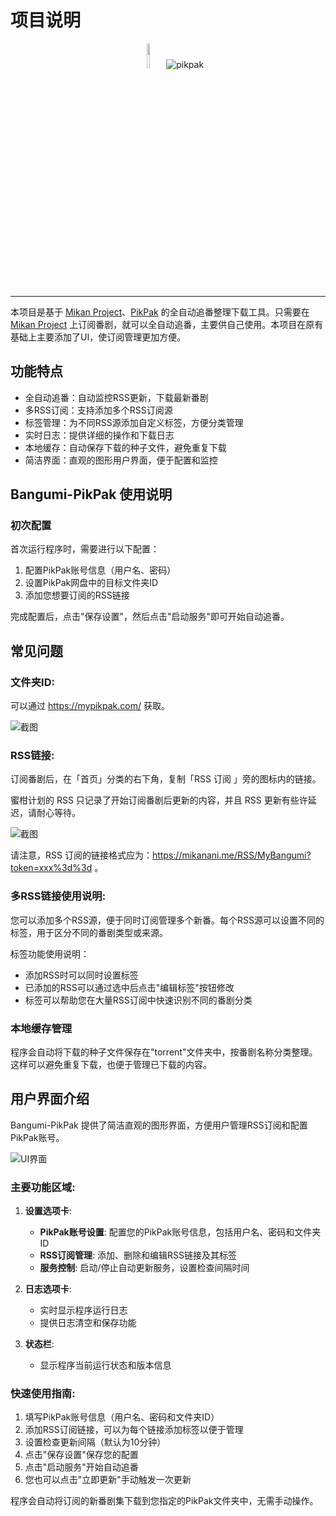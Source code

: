 # 项目说明

<p align="center">
    <img title="mikan project" src="https://mikanani.me/images/mikan-pic.png" alt="" width="10%">
    <img title="pikpak" src="https://raw.githubusercontent.com/YinBuLiao/Bangumi-PikPak/main/img/pikpak.png">
</p>

---

本项目是基于 [Mikan Project](https://mikanani.me)、[PikPak](https://mypikpak.com/) 的全自动追番整理下载工具。只需要在 [Mikan Project](https://mikanani.me) 上订阅番剧，就可以全自动追番，主要供自己使用。本项目在原有基础上主要添加了UI，使订阅管理更加方便。

## 功能特点

- 全自动追番：自动监控RSS更新，下载最新番剧
- 多RSS订阅：支持添加多个RSS订阅源
- 标签管理：为不同RSS源添加自定义标签，方便分类管理
- 实时日志：提供详细的操作和下载日志
- 本地缓存：自动保存下载的种子文件，避免重复下载
- 简洁界面：直观的图形用户界面，便于配置和监控

## Bangumi-PikPak 使用说明

### 初次配置

首次运行程序时，需要进行以下配置：

1. 配置PikPak账号信息（用户名、密码）
2. 设置PikPak网盘中的目标文件夹ID
3. 添加您想要订阅的RSS链接

完成配置后，点击"保存设置"，然后点击"启动服务"即可开始自动追番。

## 常见问题

### 文件夹ID:

可以通过 https://mypikpak.com/ 获取。

![截图](https://raw.githubusercontent.com/YinBuLiao/Bangumi-PikPak/main/img/b5900bc5d4695980707fda98f5c3e84a.png)

### RSS链接:

订阅番剧后，在「首页」分类的右下角，复制「RSS 订阅 」旁的图标内的链接。

蜜柑计划的 RSS 只记录了开始订阅番剧后更新的内容，并且 RSS 更新有些许延迟，请耐心等待。

![截图](https://raw.githubusercontent.com/YinBuLiao/Bangumi-PikPak/main/img/781e0a53fdf5aa6a1ea44c291e98c012.png)

请注意，RSS 订阅的链接格式应为：https://mikanani.me/RSS/MyBangumi?token=xxx%3d%3d 。

### 多RSS链接使用说明:

您可以添加多个RSS源，便于同时订阅管理多个新番。每个RSS源可以设置不同的标签，用于区分不同的番剧类型或来源。

标签功能使用说明：

- 添加RSS时可以同时设置标签
- 已添加的RSS可以通过选中后点击"编辑标签"按钮修改
- 标签可以帮助您在大量RSS订阅中快速识别不同的番剧分类

### 本地缓存管理

程序会自动将下载的种子文件保存在"torrent"文件夹中，按番剧名称分类整理。这样可以避免重复下载，也便于管理已下载的内容。

## 用户界面介绍

Bangumi-PikPak 提供了简洁直观的图形界面，方便用户管理RSS订阅和配置PikPak账号。

![UI界面](https://raw.githubusercontent.com/YinBuLiao/Bangumi-PikPak/main/img/ui.png)

### 主要功能区域:

1. **设置选项卡**:

   - **PikPak账号设置**: 配置您的PikPak账号信息，包括用户名、密码和文件夹ID
   - **RSS订阅管理**: 添加、删除和编辑RSS链接及其标签
   - **服务控制**: 启动/停止自动更新服务，设置检查间隔时间
2. **日志选项卡**:

   - 实时显示程序运行日志
   - 提供日志清空和保存功能
3. **状态栏**:

   - 显示程序当前运行状态和版本信息

### 快速使用指南:

1. 填写PikPak账号信息（用户名、密码和文件夹ID）
2. 添加RSS订阅链接，可以为每个链接添加标签以便于管理
3. 设置检查更新间隔（默认为10分钟）
4. 点击"保存设置"保存您的配置
5. 点击"启动服务"开始自动追番
6. 您也可以点击"立即更新"手动触发一次更新

程序会自动将订阅的新番剧集下载到您指定的PikPak文件夹中，无需手动操作。
